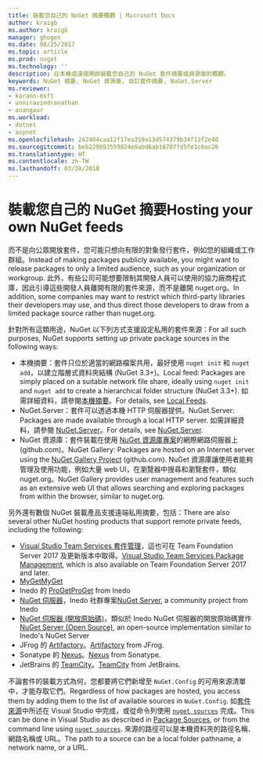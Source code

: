 ```yaml
---
title: 裝載您自己的 NuGet 摘要概觀 | Microsoft Docs
author: kraigb
ms.author: kraigb
manager: ghogen
ms.date: 08/25/2017
ms.topic: article
ms.prod: nuget
ms.technology: ''
description: 在本機或遠端開啟裝載您自己的 NuGet 套件摘要或資源庫的概觀。
keywords: NuGet 摘要, NuGet 資源庫, 自訂套件摘要, NuGet.Server
ms.reviewer:
- karann-msft
- unniravindranathan
- anangaur
ms.workload:
- dotnet
- aspnet
ms.openlocfilehash: 242404caa12f17ea359a13d574379b34f13f2e40
ms.sourcegitcommit: beb229893559824e8abd6ab16707fd5fe1c6ac26
ms.translationtype: HT
ms.contentlocale: zh-TW
ms.lasthandoff: 03/28/2018
---
```

# <a name="hosting-your-own-nuget-feeds"></a><span data-ttu-id="c0946-104">裝載您自己的 NuGet 摘要</span><span class="sxs-lookup"><span data-stu-id="c0946-104">Hosting your own NuGet feeds</span></span>

<span data-ttu-id="c0946-105">而不是向公眾開放套件，您可能只想向有限的對象發行套件，例如您的組織或工作群組。</span><span class="sxs-lookup"><span data-stu-id="c0946-105">Instead of making packages publicly available, you might want to release packages to only a limited audience, such as your organization or workgroup.</span></span> <span data-ttu-id="c0946-106">此外，有些公司可能想要限制其開發人員可以使用的協力廠商程式庫，因此引導這些開發人員離開有限的套件來源，而不是離開 nuget.org。</span><span class="sxs-lookup"><span data-stu-id="c0946-106">In addition, some companies may want to restrict which third-party libraries their developers may use, and thus direct those developers to draw from a limited package source rather than nuget.org.</span></span>

<span data-ttu-id="c0946-107">針對所有這類用途，NuGet 以下列方式支援設定私用的套件來源：</span><span class="sxs-lookup"><span data-stu-id="c0946-107">For all such purposes, NuGet supports setting up private package sources in the following ways:</span></span>

- <span data-ttu-id="c0946-108">本機摘要：套件只位於適當的網路檔案共用，最好使用 `nuget init` 和 `nuget add`，以建立階層式資料夾結構 (NuGet 3.3+)。</span><span class="sxs-lookup"><span data-stu-id="c0946-108">Local feed: Packages are simply placed on a suitable network file share, ideally using `nuget init` and `nuget add` to create a hierarchical folder structure (NuGet 3.3+).</span></span> <span data-ttu-id="c0946-109">如需詳細資料，請參閱[本機摘要](../hosting-packages/local-feeds.md)。</span><span class="sxs-lookup"><span data-stu-id="c0946-109">For details, see [Local Feeds](../hosting-packages/local-feeds.md).</span></span>
- <span data-ttu-id="c0946-110">NuGet.Server：套件可以透過本機 HTTP 伺服器提供。</span><span class="sxs-lookup"><span data-stu-id="c0946-110">NuGet.Server: Packages are made available through a local HTTP server.</span></span> <span data-ttu-id="c0946-111">如需詳細資料，請參閱 [NuGet.Server](../hosting-packages/nuget-server.md)。</span><span class="sxs-lookup"><span data-stu-id="c0946-111">For details, see [NuGet.Server](../hosting-packages/nuget-server.md).</span></span>
- <span data-ttu-id="c0946-112">NuGet 資源庫：套件裝載在使用 [NuGet 資源庫專案](https://github.com/NuGet/NuGetGallery#build-and-run-the-gallery-in-arbitrary-number-easy-steps)的網際網路伺服器上 (github.com)。</span><span class="sxs-lookup"><span data-stu-id="c0946-112">NuGet Gallery: Packages are hosted on an Internet server using the [NuGet Gallery Project](https://github.com/NuGet/NuGetGallery#build-and-run-the-gallery-in-arbitrary-number-easy-steps) (github.com).</span></span> <span data-ttu-id="c0946-113">NuGet 資源庫讓使用者能夠管理及使用功能，例如大量 web UI，在瀏覽器中搜尋和瀏覽套件，類似 nuget.org。</span><span class="sxs-lookup"><span data-stu-id="c0946-113">NuGet Gallery provides user management and features such as an extensive web UI that allows searching and exploring packages from within the browser, similar to nuget.org.</span></span>

<span data-ttu-id="c0946-114">另外還有數個 NuGet 裝載產品支援遠端私用摘要，包括：</span><span class="sxs-lookup"><span data-stu-id="c0946-114">There are also several other NuGet hosting products that support remote private feeds, including the following:</span></span>

- <span data-ttu-id="c0946-115">[Visual Studio Team Services 套件管理](https://www.visualstudio.com/docs/package/nuget/publish)，這也可在 Team Foundation Server 2017 及更新版本中取得。</span><span class="sxs-lookup"><span data-stu-id="c0946-115">[Visual Studio Team Services Package Management](https://www.visualstudio.com/docs/package/nuget/publish), which is also available on Team Foundation Server 2017 and later.</span></span>
- [<span data-ttu-id="c0946-116">MyGet</span><span class="sxs-lookup"><span data-stu-id="c0946-116">MyGet</span></span>](http://myget.org)
- <span data-ttu-id="c0946-117">Inedo 的 [ProGet](http://inedo.com/proget)</span><span class="sxs-lookup"><span data-stu-id="c0946-117">[ProGet](http://inedo.com/proget) from Inedo</span></span>
- <span data-ttu-id="c0946-118">[NuGet 伺服器](http://nugetserver.net/)，Inedo 社群專案</span><span class="sxs-lookup"><span data-stu-id="c0946-118">[NuGet Server](http://nugetserver.net/), a community project from Inedo</span></span>
- <span data-ttu-id="c0946-119">[NuGet 伺服器 (開放原始碼)](http://nuget-server.net)，類似於 Inedo NuGet 伺服器的開放原始碼實作</span><span class="sxs-lookup"><span data-stu-id="c0946-119">[NuGet Server (Open Source)](http://nuget-server.net), an open-source implementation similar to Inedo's NuGet Server</span></span>
- <span data-ttu-id="c0946-120">JFrog 的 [Artifactory](https://www.jfrog.com/artifactory/)。</span><span class="sxs-lookup"><span data-stu-id="c0946-120">[Artifactory](https://www.jfrog.com/artifactory/) from JFrog.</span></span>
- <span data-ttu-id="c0946-121">Sonatype 的 [Nexus](http://www.sonatype.org/nexus/)。</span><span class="sxs-lookup"><span data-stu-id="c0946-121">[Nexus](http://www.sonatype.org/nexus/) from Sonatype.</span></span>
- <span data-ttu-id="c0946-122">JetBrains 的 [TeamCity](https://www.jetbrains.com/teamcity/)。</span><span class="sxs-lookup"><span data-stu-id="c0946-122">[TeamCity](https://www.jetbrains.com/teamcity/) from JetBrains.</span></span>

<span data-ttu-id="c0946-123">不論套件的裝載方式為何，您都要將它們新增至 `NuGet.Config` 的可用來源清單中，才能存取它們。</span><span class="sxs-lookup"><span data-stu-id="c0946-123">Regardless of how packages are hosted, you access them by adding them to the list of available sources in `NuGet.Config`.</span></span> <span data-ttu-id="c0946-124">如[套件來源](../tools/package-manager-ui.md#package-sources)中所述在 Visual Studio 中完成，或從命令列使用 [`nuget sources`](../tools/cli-ref-sources.md) 完成。</span><span class="sxs-lookup"><span data-stu-id="c0946-124">This can be done in Visual Studio as described in [Package Sources](../tools/package-manager-ui.md#package-sources), or from the command line using [`nuget sources`](../tools/cli-ref-sources.md).</span></span> <span data-ttu-id="c0946-125">來源的路徑可以是本機資料夾的路徑名稱、網路名稱或 URL。</span><span class="sxs-lookup"><span data-stu-id="c0946-125">The path to a source can be a local folder pathname, a network name, or a URL.</span></span>
